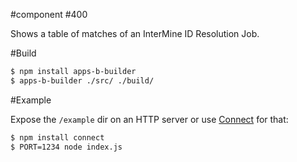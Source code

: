 #component #400

Shows a table of matches of an InterMine ID Resolution Job.

#Build

```bash
$ npm install apps-b-builder
$ apps-b-builder ./src/ ./build/
```

#Example

Expose the `/example` dir on an HTTP server or use [Connect](http://www.senchalabs.org/connect/) for that:

```bash
$ npm install connect
$ PORT=1234 node index.js
```